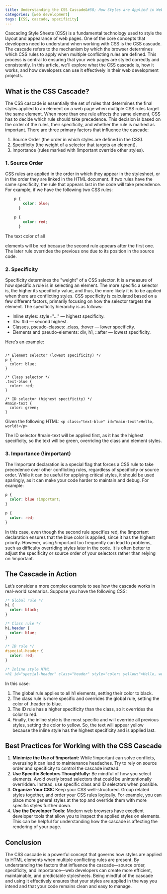 ```yaml
---
title: Understanding the CSS Cascade&#58; How Styles are Applied in Web Development
categories: [web development]
tags: [CSS, cascade, specificity]
---
```


Cascading Style Sheets (CSS) is a fundamental technology used to style the layout and appearance of web pages. One of the core concepts that developers need to understand when working with CSS is the CSS cascade. The cascade refers to the mechanism by which the browser determines which CSS rules to apply when multiple conflicting rules are defined. This process is central to ensuring that your web pages are styled correctly and consistently.
In this article, we'll explore what the CSS cascade is, how it works, and how developers can use it effectively in their web development projects.

## What is the CSS Cascade?

The CSS cascade is essentially the set of rules that determines the final styles applied to an element on a web page when multiple CSS rules target the same element. When more than one rule affects the same element, CSS has to decide which rule should take precedence. This decision is based on the order of the rules, their specificity, and whether the rule is marked as important.
There are three primary factors that influence the cascade:


1.	Source Order (the order in which styles are defined in the CSS).
2.	Specificity (the weight of a selector that targets an element).
3.	Importance (rules marked with !important override other styles).


### 1. Source Order 
CSS rules are applied in the order in which they appear in the stylesheet, or in the order they are linked in the HTML document. If two rules have the same specificity, the rule that appears last in the code will take precedence.
For example, if we have the following two CSS rules:


```CSS
    p {
        color: blue;
      }

    p {
        color: red;
      }
```

The text color of all <p> elements will be red because the second rule appears after the first one. The later rule overrides the previous one due to its position in the source code.

### 2. Specificity 
Specificity determines the "weight" of a CSS selector. It is a measure of how specific a rule is in selecting an element. The more specific a selector is, the higher its specificity value, and thus, the more likely it is to be applied when there are conflicting styles.
CSS specificity is calculated based on a few different factors, primarily focusing on how the selector targets the element. The specificity hierarchy is as follows:

*	Inline styles: style="..." — highest specificity.
*	IDs: #id — second highest.
*	Classes, pseudo-classes: .class, :hover — lower specificity.
*	Elements and pseudo-elements: div, h1, ::after — lowest specificity.

Here’s an example:
```{CSS}

/* Element selector (lowest specificity) */
p {
  color: blue;
}

/* Class selector */
.text-blue {
  color: red;
}

/* ID selector (highest specificity) */
#main-text {
  color: green;
}
```

Given the following HTML: `<p class="text-blue" id="main-text">Hello, world!</p>`

The ID selector #main-text will be applied first, as it has the highest specificity, so the text will be green, overriding the class and element styles.

### 3. Importance (!important)
The !important declaration is a special flag that forces a CSS rule to take precedence over other conflicting rules, regardless of specificity or source order. While it can be useful for applying critical styles, it should be used sparingly, as it can make your code harder to maintain and debug.
For example:

```CSS
p {
  color: blue !important;
}

p {
  color: red;
}
```

In this case, even though the second rule specifies red, the !important declaration ensures that the blue color is applied, since it has the highest priority.
However, using !important too frequently can lead to problems, such as difficulty overriding styles later in the code. It is often better to adjust the specificity or source order of your selectors rather than relying on !important.

## The Cascade in Action

Let’s consider a more complex example to see how the cascade works in real-world scenarios. Suppose you have the following CSS:

```CSS
/* Global rule */
h1 {
  color: black;
}

/* Class rule */
h1.header {
  color: blue;
}

/* ID rule */
#special-header {
  color: red;
}

/* Inline style HTML
<h1 id="special-header" class="header" style="color: yellow;">Hello, world!</h1>*/
```
In this case:
1.	The global rule applies to all h1 elements, setting their color to black.
2.	The class rule is more specific and overrides the global rule, setting the color of .header to blue.
3.	The ID rule has a higher specificity than the class, so it overrides the color to red.
4.	Finally, the inline style is the most specific and will override all previous styles, setting the color to yellow.
So, the text will appear yellow because the inline style has the highest specificity and is applied last.

## Best Practices for Working with the CSS Cascade
1.	<b>Minimize the Use of !important:</b> While !important can solve conflicts, overusing it can lead to maintenance headaches. Try to rely on source order and specificity to control the cascade instead.
2.	<b>Use Specific Selectors Thoughtfully:</b> Be mindful of how you select elements. Avoid overly broad selectors that could be unintentionally overridden. Instead, use specific class and ID selectors when possible.
3.	<b>Organize Your CSS:</b> Keep your CSS well-structured. Group related styles together, and order your CSS rules logically. For example, you can place more general styles at the top and override them with more specific styles further down.
4.	<b>Use the Developer Tools:</b> Modern web browsers have excellent developer tools that allow you to inspect the applied styles on elements. This can be helpful for understanding how the cascade is affecting the rendering of your page.

## Conclusion
The CSS cascade is a powerful concept that governs how styles are applied to HTML elements when multiple conflicting rules are present. By understanding the factors that influence the cascade—source order, specificity, and importance—web developers can create more efficient, maintainable, and predictable stylesheets. Being mindful of the cascade and using it effectively ensures that your styles are applied in the way you intend and that your code remains clean and easy to manage.

